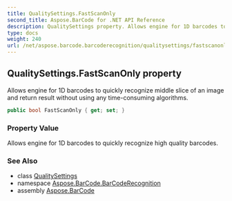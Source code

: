 ```yaml
---
title: QualitySettings.FastScanOnly
second_title: Aspose.BarCode for .NET API Reference
description: QualitySettings property. Allows engine for 1D barcodes to quickly recognize middle slice of an image and return result without using any timeconsuming algorithms
type: docs
weight: 240
url: /net/aspose.barcode.barcoderecognition/qualitysettings/fastscanonly/
---
```

## QualitySettings.FastScanOnly property

Allows engine for 1D barcodes to quickly recognize middle slice of an image and return result without using any time-consuming algorithms.

```csharp
public bool FastScanOnly { get; set; }
```

### Property Value

Allows engine for 1D barcodes to quickly recognize high quality barcodes.

### See Also

* class [QualitySettings](../)
* namespace [Aspose.BarCode.BarCodeRecognition](../../qualitysettings/)
* assembly [Aspose.BarCode](../../../)


